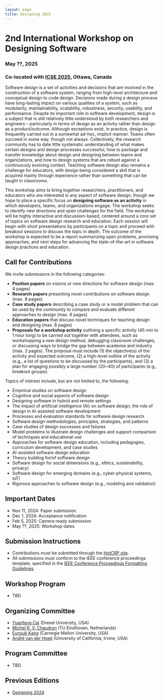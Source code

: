 ```yaml
---
layout: page
title: Designing 2025
---
```


# 2nd International Workshop on Designing Software
### May ??, 2025
### Co-located with [ICSE 2025](https://conf.researchr.org/home/icse-2025), Ottawa, Canada

Software design is a set of activities and decisions that are involved in the construction of a software system, ranging from high-level architecture and conceptual design to code design. Decisions made during a design process have long-lasting impact on various qualities of a system, such as modularity, maintainability, scalability, robustness, security, usability, and performance. Despite its important role in software development, design is a subject that is still relatively little understood by both researchers and engineers – particularly in terms of design as an activity rather than design as a product/outcome. Although exceptions exist, in practice, design is frequently carried out in a somewhat ad-hoc, implicit manner. Teams often succeed in some way, though not always. Collectively, the research community has to date little systematic understanding of what makes certain designs and design processes successful, how to package and transfer knowledge about design and designing between teams and organizations, and how to design systems that are robust against a continuously evolving context. Teaching software design also remains a challenge for educators, with design being considered a skill that is acquired mainly through experience rather than something that can be taught in classrooms. 

This workshop aims to bring together researchers, practitioners, and educators who are interested in any aspect of software design, though we hope to place a specific focus on **designing software as an activity** in which developers, teams, and organizations engage. The workshop seeks to identify new directions and open challenges for the field. The workshop will be highly interactive and discussion-based, centered around a core set of topics on software design research and education. Each session will begin with short presentations by participants on a topic and proceed with breakout sessions to discuss the topic in depth. The outcome of the workshop is expected to be a report summarizing open problems, promising approaches, and next steps for advancing the state-of-the-art in software design practices and education.

## Call for Contributions

We invite submissions in the following categories: 
- **Position papers** on visions or new directions for software design (max. 4 pages)
- **Research papers** presenting novel contributions on software design (max. 8 pages)
- **Case study papers** describing a case study or a model problem that can be used by the community to compare and evaluate different approaches to design (max. 6 pages)
- **Education papers** that discuss novel techniques for teaching design and designing (max. 8 pages)
- **Proposals for a workshop activity** outlining a specific activity (45 min to 1 hour long) to be carried out together with attendees, such as workshopping a new design method, debugging classroom challenges, or discussing ways to bridge the gap between academia and industry (max. 2 pages). The proposal must include (1) the objective(s) of the activity and expected outcome, (2) a high-level outline of the activity (e.g., a list of questions to be discussed by the participants), and (3) a plan for engaging possibly a large number (20~40) of participants (e.g., breakout groups).

Topics of interest include, but are not limited to, the following:
- Empirical studies on software design
- Cognitive and social aspects of software design
- Designing software in hybrid and remote settings
- The impact of artificial intelligence (AI) on software design; the role of design in AI-assisted software development
- Processes and evaluation standards for software design research
- Software design methodologies, principles, strategies, and patterns
- Case studies of design successes and failures
- Model problems to illustrate design challenges and support comparison of techniques and educational use
- Approaches for software design education, including pedagogies, curriculum development, and case studies
- AI-assisted software design education
- Theory building for/of software design
- Software design for social dimensions (e.g., ethics, sustainability, privacy)
- Software design for emerging domains (e.g., cyber-physical systems, IoT)
- Rigorous approaches to software design (e.g., modeling and validation)

## Important Dates

- Nov 11, 2024: Paper submission
- Dec 1, 2024: Acceptance notification
- Feb 5, 2025: Camera ready submission
- May ??, 2025: Workshop dates

## Submission Instructions

- Contributions must be submitted through the [HotCRP site](https://designing2025.hotcrp.com/).
- All submissions must conform to the IEEE conference proceedings template, specified in the [IEEE Conference
Proceedings Formatting Guidelines](https://www.ieee.org/conferences/publishing/templates.html). 

## Workshop Program

- TBD

## Organizing Committee

- [Yuanfang Cai](https://www.cs.drexel.edu/~yfcai/) (Drexel University, USA)
- [Michel R. V. Chaudron](https://research.tue.nl/en/persons/michel-rv-chaudron) (TU Eindhoven, Netherlands)
- [Eunsuk Kang](https://eskang.github.io/) (Carnegie Mellon University, USA)
- [André van der Hoek](https://www.ics.uci.edu/~andre/) (University of California, Irvine, USA)

## Program Committee

- TBD

## Previous Editions

- [Designing 2024](https://designing2024.github.io/)
